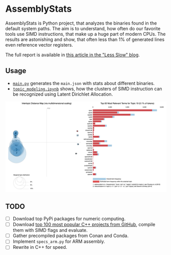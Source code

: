 # AssemblyStats

AssemblyStats is Python project, that analyzes the binaries found in the default system paths.
The aim is to understand, how often do our favorite tools use SIMD instructions, that make up a huge part of modern CPUs.
The results are astonishing and show, that often less than 1% of generated lines even reference vector registers.

The full report is available in [this article in the "Less Slow" blog](https://ashvardanian.com/posts/simd-popularity/).

## Usage

- [`main.py`](main.py) generates the `main.json` with stats about different binaries.
- [`topic_modeling.ipynb`](topic_modeling.ipynb) shows, how the clusters of SIMD instruction can be recognized using Latent Dirichlet Allocation.

![Clusters](/assets/topic_modeling.png)

## TODO

- [ ] Download top PyPi packages for numeric computing.
- [ ] Download [top 100 most popular C++ projects from GitHub](https://github.com/search?l=&o=desc&q=stars%3A%3E1000+language%3AC%2B%2B&s=stars&type=Repositories), compile them with SIMD flags and evaluate.
- [ ] Gather precompiled packages from Conan and Conda.
- [ ] Implement `specs_arm.py` for ARM assembly.
- [ ] Rewrite in C++ for speed.
